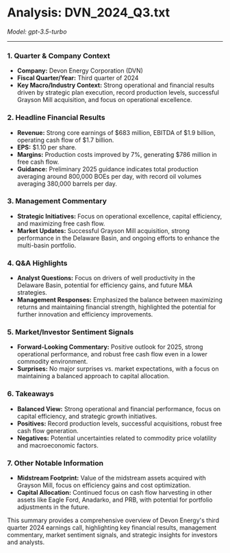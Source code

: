# Analysis: DVN_2024_Q3.txt

*Model: gpt-3.5-turbo*

---

### 1. Quarter & Company Context
- **Company:** Devon Energy Corporation (DVN)
- **Fiscal Quarter/Year:** Third quarter of 2024
- **Key Macro/Industry Context:** Strong operational and financial results driven by strategic plan execution, record production levels, successful Grayson Mill acquisition, and focus on operational excellence.

### 2. Headline Financial Results
- **Revenue:** Strong core earnings of $683 million, EBITDA of $1.9 billion, operating cash flow of $1.7 billion.
- **EPS:** $1.10 per share.
- **Margins:** Production costs improved by 7%, generating $786 million in free cash flow.
- **Guidance:** Preliminary 2025 guidance indicates total production averaging around 800,000 BOEs per day, with record oil volumes averaging 380,000 barrels per day.

### 3. Management Commentary
- **Strategic Initiatives:** Focus on operational excellence, capital efficiency, and maximizing free cash flow.
- **Market Updates:** Successful Grayson Mill acquisition, strong performance in the Delaware Basin, and ongoing efforts to enhance the multi-basin portfolio.

### 4. Q&A Highlights
- **Analyst Questions:** Focus on drivers of well productivity in the Delaware Basin, potential for efficiency gains, and future M&A strategies.
- **Management Responses:** Emphasized the balance between maximizing returns and maintaining financial strength, highlighted the potential for further innovation and efficiency improvements.

### 5. Market/Investor Sentiment Signals
- **Forward-Looking Commentary:** Positive outlook for 2025, strong operational performance, and robust free cash flow even in a lower commodity environment.
- **Surprises:** No major surprises vs. market expectations, with a focus on maintaining a balanced approach to capital allocation.

### 6. Takeaways
- **Balanced View:** Strong operational and financial performance, focus on capital efficiency, and strategic growth initiatives.
- **Positives:** Record production levels, successful acquisitions, robust free cash flow generation.
- **Negatives:** Potential uncertainties related to commodity price volatility and macroeconomic factors.

### 7. Other Notable Information
- **Midstream Footprint:** Value of the midstream assets acquired with Grayson Mill, focus on efficiency gains and cost optimization.
- **Capital Allocation:** Continued focus on cash flow harvesting in other assets like Eagle Ford, Anadarko, and PRB, with potential for portfolio adjustments in the future.

This summary provides a comprehensive overview of Devon Energy's third quarter 2024 earnings call, highlighting key financial results, management commentary, market sentiment signals, and strategic insights for investors and analysts.